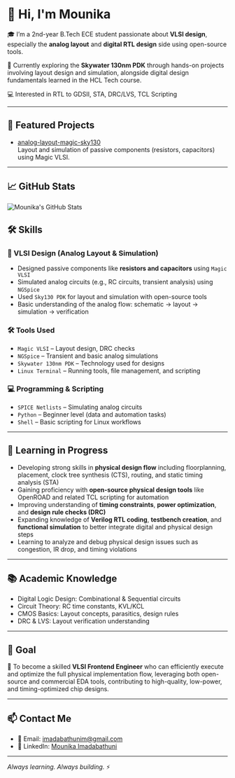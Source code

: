 # 👋 Hi, I'm Mounika

🎓 I’m a 2nd-year B.Tech ECE student passionate about **VLSI design**, especially the **analog layout** and **digital RTL design** side using open-source tools.

🔬 Currently exploring the **Skywater 130nm PDK** through hands-on projects involving layout design and simulation, alongside digital design fundamentals learned in the HCL Tech course.

💻 Interested in RTL to GDSII, STA, DRC/LVS, TCL Scripting

---

## 🚀 Featured Projects

- [analog-layout-magic-sky130](https://github.com/492-Mounika/analog-layout-magic-sky130)  
  Layout and simulation of passive components (resistors, capacitors) using Magic VLSI.

---

## 📈 GitHub Stats

![Mounika's GitHub Stats](https://github-readme-stats.vercel.app/api?username=492-Mounika&show_icons=true&theme=tokyonight)

## 🛠️ Skills

### 🔧 VLSI Design (Analog Layout & Simulation)

- Designed passive components like **resistors and capacitors** using `Magic VLSI`
- Simulated analog circuits (e.g., RC circuits, transient analysis) using `NGSpice`
- Used `Sky130 PDK` for layout and simulation with open-source tools
- Basic understanding of the analog flow: schematic → layout → simulation → verification

### 🛠️ Tools Used

- `Magic VLSI` – Layout design, DRC checks  
- `NGSpice` – Transient and basic analog simulations  
- `Skywater 130nm PDK` – Technology used for designs  
- `Linux Terminal` – Running tools, file management, and scripting

### 💻 Programming & Scripting

- `SPICE Netlists` – Simulating analog circuits  
- `Python` – Beginner level (data and automation tasks)  
- `Shell` – Basic scripting for Linux workflows

---

## 🌱 Learning in Progress

- Developing strong skills in **physical design flow** including floorplanning, placement, clock tree synthesis (CTS), routing, and static timing analysis (STA)  
- Gaining proficiency with **open-source physical design tools** like OpenROAD and related TCL scripting for automation  
- Improving understanding of **timing constraints**, **power optimization**, and **design rule checks (DRC)**  
- Expanding knowledge of **Verilog RTL coding**, **testbench creation**, and **functional simulation** to better integrate digital and physical design steps  
- Learning to analyze and debug physical design issues such as congestion, IR drop, and timing violations

---

## 📚 Academic Knowledge

- Digital Logic Design: Combinational & Sequential circuits  
- Circuit Theory: RC time constants, KVL/KCL  
- CMOS Basics: Layout concepts, parasitics, design rules  
- DRC & LVS: Layout verification understanding

---

## 📌 Goal

🎯 To become a skilled **VLSI Frontend Engineer** who can efficiently execute and optimize the full physical implementation flow, leveraging both open-source and commercial EDA tools, contributing to high-quality, low-power, and timing-optimized chip designs.

---

## 📫 Contact Me

- 📧 Email: imadabathunim@gmail.com  
- 💼 LinkedIn: [Mounika Imadabathuni](https://www.linkedin.com/in/mounika-imadabathuni-12070228a/?utm_source=share&utm_campaign=share_via&utm_content=profile&utm_medium=android_app)

---

_Always learning. Always building._ ⚡
